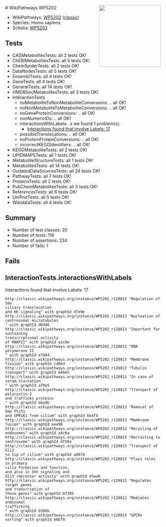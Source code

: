 <img style="float: right; width: 200px" src="https://upload.wikimedia.org/wikipedia/commons/thumb/8/83/Wplogo_with_text_500.png/640px-Wplogo_with_text_500.png" />
# WikiPathways WP5202

* WikiPathways: [WP5202](https://wikipathways.org/pathways/WP5202) ([classic](https://classic.wikipathways.org/instance/WP5202))
* Species: Homo sapiens
* Scholia: [WP5202](https://scholia.toolforge.org/wikipathways/WP5202)
## Tests
* CASMetabolitesTests: all 2 tests OK!
* ChEBIMetabolitesTests: all 5 tests OK!
* ChemSpiderTests: all 2 tests OK!
* DataNodesTests: all 5 tests OK!
* EnsemblTests: all 4 tests OK!
* GeneTests: all 4 tests OK!
* GeneralTests: all 14 tests OK!
* HMDBSecMetabolitesTests: all 3 tests OK!
* InteractionTests
    * noMetaboliteToNonMetaboliteConversions: .. all OK!
    * noNonMetaboliteToMetaboliteConversions: .. all OK!
    * noGeneProteinConversions: .. all OK!
    * nonNumericIDs: .. all OK!
    * interactionsWithLabels: .x we found 1 problem(s):
        * [Interactions found that involve Labels: 17](#fe97a8bf)
    * possibleTranslocations: .. all OK!
    * noProteinProteinConversions: .. all OK!
    * incorrectKEGGIdentifiers: .. all OK!
* KEGGMetaboliteTests: all 2 tests OK!
* LIPIDMAPSTests: all 1 tests OK!
* MetaboliteStructureTests: all 1 tests OK!
* MetabolitesTests: all 14 tests OK!
* OudatedDataSourcesTests: all 24 tests OK!
* PathwayTests: all 7 tests OK!
* ProteinsTests: all 2 tests OK!
* PubChemMetabolitesTests: all 3 tests OK!
* ReferencesTests: all 6 tests OK!
* UniProtTests: all 5 tests OK!
* WikidataTests: all 4 tests OK!


## Summary

* Number of test classes: 20
* Number of tests: 116
* Number of assertions: 234
* Number of fails: 1

## Fails

<a name="fe97a8bf" />

## InteractionTests.interactionsWithLabels

Interactions found that involve Labels: 17
```
http://classic.wikipathways.org/instance/WP5202_r128813 "Regulation of Smo 
ciliary translocation
and Hh signaling" with graphId d7e9e
http://classic.wikipathways.org/instance/WP5202_r128813 "Nucleation of 
centrosomal microtubules
" with graphId d0dd6
http://classic.wikipathways.org/instance/WP5202_r128813 "Important for sustaining 
transcriptional activity 
of RNAPII" with graphId a1c9e
http://classic.wikipathways.org/instance/WP5202_r128813 "RNA polymerase II
" with graphId e7944
http://classic.wikipathways.org/instance/WP5202_r128813 "Membrane fission" with graphId c40ed
http://classic.wikipathways.org/instance/WP5202_r128813 "Tubulin transport" with graphId b49e5
http://classic.wikipathways.org/instance/WP5202_r128813 "In case of 
serum-starvation
" with graphId a70e5
http://classic.wikipathways.org/instance/WP5202_r128813 "Transport of polycystin-2 
and trafficks proteins
" with graphId bba9b
http://classic.wikipathways.org/instance/WP5202_r128813 "Removal of Smo Ptch1 
and GPR161 from cilium" with graphId bb4f8
http://classic.wikipathways.org/instance/WP5202_r128813 "Membrane fusion" with graphId eee96
http://classic.wikipathways.org/instance/WP5202_r128813 "Recycling of endosomes" with graphId a4c6a
http://classic.wikipathways.org/instance/WP5202_r128813 "Recruiting to 
centrosome" with graphId df50a
http://classic.wikipathways.org/instance/WP5202_r128813 "Transport of Gli2
to tip of cilium" with graphId ad674
http://classic.wikipathways.org/instance/WP5202_r128813 "Plays roles in primary 
cilia formation and function, 
and also in Shh signaling and 
Gli3 repressor activity" with graphId e5aa6
http://classic.wikipathways.org/instance/WP5202_r128813 "Regulates target genes 
and transcription of 
those genes" with graphId bf395
http://classic.wikipathways.org/instance/WP5202_r128813 "Mediates endosomal 
trafficking
" with graphId b306b
http://classic.wikipathways.org/instance/WP5202_r128813 "GPCRs 
sorting" with graphId b6bf0
```

